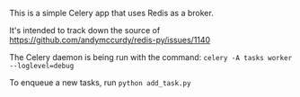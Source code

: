 This is a simple Celery app that uses Redis as a broker.

It's intended to track down the source of https://github.com/andymccurdy/redis-py/issues/1140


The Celery daemon is being run with the command: `celery -A tasks worker --loglevel=debug`

To enqueue a new tasks, run `python add_task.py`
